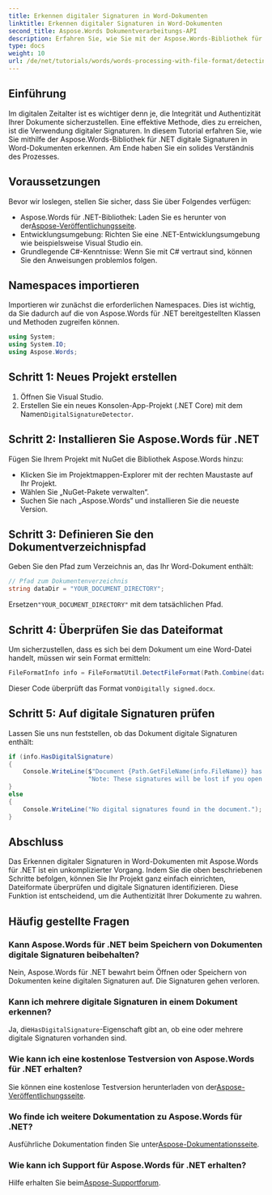 ```yaml
---
title: Erkennen digitaler Signaturen in Word-Dokumenten
linktitle: Erkennen digitaler Signaturen in Word-Dokumenten
second_title: Aspose.Words Dokumentverarbeitungs-API
description: Erfahren Sie, wie Sie mit der Aspose.Words-Bibliothek für .NET digitale Signaturen in Word-Dokumenten erkennen. Dieses umfassende Tutorial behandelt alles von der Projekteinrichtung bis zur Überprüfung auf digitale Signaturen.
type: docs
weight: 10
url: /de/net/tutorials/words/words-processing-with-file-format/detecting-digital-signatures/
---
```

## Einführung

Im digitalen Zeitalter ist es wichtiger denn je, die Integrität und Authentizität Ihrer Dokumente sicherzustellen. Eine effektive Methode, dies zu erreichen, ist die Verwendung digitaler Signaturen. In diesem Tutorial erfahren Sie, wie Sie mithilfe der Aspose.Words-Bibliothek für .NET digitale Signaturen in Word-Dokumenten erkennen. Am Ende haben Sie ein solides Verständnis des Prozesses.

## Voraussetzungen

Bevor wir loslegen, stellen Sie sicher, dass Sie über Folgendes verfügen:

-  Aspose.Words für .NET-Bibliothek: Laden Sie es herunter von der[Aspose-Veröffentlichungsseite](https://releases.aspose.com/words/net/).
- Entwicklungsumgebung: Richten Sie eine .NET-Entwicklungsumgebung wie beispielsweise Visual Studio ein.
- Grundlegende C#-Kenntnisse: Wenn Sie mit C# vertraut sind, können Sie den Anweisungen problemlos folgen.

## Namespaces importieren

Importieren wir zunächst die erforderlichen Namespaces. Dies ist wichtig, da Sie dadurch auf die von Aspose.Words für .NET bereitgestellten Klassen und Methoden zugreifen können.

```csharp
using System;
using System.IO;
using Aspose.Words;
```

## Schritt 1: Neues Projekt erstellen

1. Öffnen Sie Visual Studio.
2.  Erstellen Sie ein neues Konsolen-App-Projekt (.NET Core) mit dem Namen`DigitalSignatureDetector`.

## Schritt 2: Installieren Sie Aspose.Words für .NET

Fügen Sie Ihrem Projekt mit NuGet die Bibliothek Aspose.Words hinzu:

- Klicken Sie im Projektmappen-Explorer mit der rechten Maustaste auf Ihr Projekt.
- Wählen Sie „NuGet-Pakete verwalten“.
- Suchen Sie nach „Aspose.Words“ und installieren Sie die neueste Version.

## Schritt 3: Definieren Sie den Dokumentverzeichnispfad

Geben Sie den Pfad zum Verzeichnis an, das Ihr Word-Dokument enthält:

```csharp
// Pfad zum Dokumentenverzeichnis
string dataDir = "YOUR_DOCUMENT_DIRECTORY";
```

 Ersetzen`"YOUR_DOCUMENT_DIRECTORY"` mit dem tatsächlichen Pfad.

## Schritt 4: Überprüfen Sie das Dateiformat

Um sicherzustellen, dass es sich bei dem Dokument um eine Word-Datei handelt, müssen wir sein Format ermitteln:

```csharp
FileFormatInfo info = FileFormatUtil.DetectFileFormat(Path.Combine(dataDir, "Digitally signed.docx"));
```

 Dieser Code überprüft das Format von`Digitally signed.docx`.

## Schritt 5: Auf digitale Signaturen prüfen

Lassen Sie uns nun feststellen, ob das Dokument digitale Signaturen enthält:

```csharp
if (info.HasDigitalSignature)
{
    Console.WriteLine($"Document {Path.GetFileName(info.FileName)} has digital signatures. " +
                      "Note: These signatures will be lost if you open or save this document with Aspose.Words.");
}
else
{
    Console.WriteLine("No digital signatures found in the document.");
}
```

## Abschluss

Das Erkennen digitaler Signaturen in Word-Dokumenten mit Aspose.Words für .NET ist ein unkomplizierter Vorgang. Indem Sie die oben beschriebenen Schritte befolgen, können Sie Ihr Projekt ganz einfach einrichten, Dateiformate überprüfen und digitale Signaturen identifizieren. Diese Funktion ist entscheidend, um die Authentizität Ihrer Dokumente zu wahren.

## Häufig gestellte Fragen

### Kann Aspose.Words für .NET beim Speichern von Dokumenten digitale Signaturen beibehalten?

Nein, Aspose.Words für .NET bewahrt beim Öffnen oder Speichern von Dokumenten keine digitalen Signaturen auf. Die Signaturen gehen verloren.

### Kann ich mehrere digitale Signaturen in einem Dokument erkennen?

 Ja, die`HasDigitalSignature`-Eigenschaft gibt an, ob eine oder mehrere digitale Signaturen vorhanden sind.

### Wie kann ich eine kostenlose Testversion von Aspose.Words für .NET erhalten?

 Sie können eine kostenlose Testversion herunterladen von der[Aspose-Veröffentlichungsseite](https://releases.aspose.com/).

### Wo finde ich weitere Dokumentation zu Aspose.Words für .NET?

 Ausführliche Dokumentation finden Sie unter[Aspose-Dokumentationsseite](https://reference.aspose.com/words/net/).

### Wie kann ich Support für Aspose.Words für .NET erhalten?

 Hilfe erhalten Sie beim[Aspose-Supportforum](https://forum.aspose.com/c/words/8).